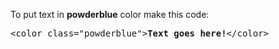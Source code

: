 To put text in <b>powderblue</b> color make this code:
<pre>&lt;color class="powderblue"&gt;<b>Text goes here!</b>&lt;/color&gt;</pre>
